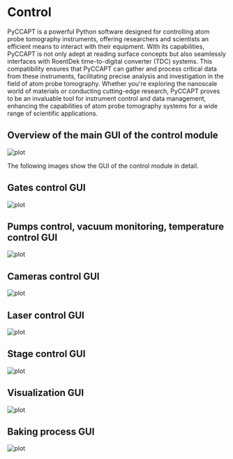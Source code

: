 # Control


PyCCAPT is a powerful Python software designed for controlling atom probe tomography instruments, offering researchers
and scientists an efficient means to interact with their equipment. With its capabilities, PyCCAPT is not only
adept at reading surface concepts but also seamlessly interfaces with RoentDek time-to-digital converter (TDC) systems.
This compatibility ensures that PyCCAPT can gather and process critical data from these instruments,
facilitating precise analysis and investigation in the field of atom probe tomography. Whether you're exploring the
nanoscale world of materials or conducting cutting-edge research, PyCCAPT proves to be an invaluable tool for instrument
control and data management, enhancing the capabilities of atom probe tomography systems for a wide range of scientific
applications.

## Overview of the main GUI of the control module
![plot](../pyccapt/files/readme_images/main_gui.png)

The following images show the GUI of the control module in detail.

## Gates control GUI
![plot](../pyccapt/files/readme_images/gates_gui.png)

## Pumps control, vacuum monitoring, temperature control GUI
![plot](../pyccapt/files/readme_images/pumps_gui.png)

## Cameras control GUI
![plot](../pyccapt/files/readme_images/cameras_gui.png)

## Laser control GUI
![plot](../pyccapt/files/readme_images/laser_gui.png)

## Stage control GUI
![plot](../pyccapt/files/readme_images/stage_gui.png)

## Visualization GUI
![plot](../pyccapt/files/readme_images/visualization_gui.png)

## Baking process GUI
![plot](../pyccapt/files/readme_images/baking_gui.png)








